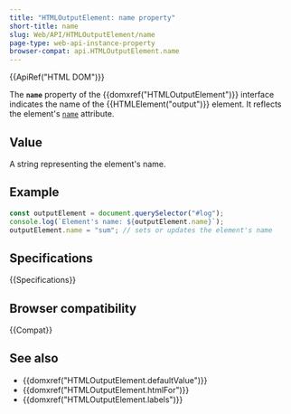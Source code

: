 ```yaml
---
title: "HTMLOutputElement: name property"
short-title: name
slug: Web/API/HTMLOutputElement/name
page-type: web-api-instance-property
browser-compat: api.HTMLOutputElement.name
---
```


{{ApiRef("HTML DOM")}}

The **`name`** property of the {{domxref("HTMLOutputElement")}} interface indicates the name of the {{HTMLElement("output")}} element. It reflects the element's [`name`](/en-US/docs/Web/HTML/Reference/Element/output#name) attribute.

## Value

A string representing the element's name.

## Example

```js
const outputElement = document.querySelector("#log");
console.log(`Element's name: ${outputElement.name}`);
outputElement.name = "sum"; // sets or updates the element's name
```

## Specifications

{{Specifications}}

## Browser compatibility

{{Compat}}

## See also

- {{domxref("HTMLOutputElement.defaultValue")}}
- {{domxref("HTMLOutputElement.htmlFor")}}
- {{domxref("HTMLOutputElement.labels")}}
